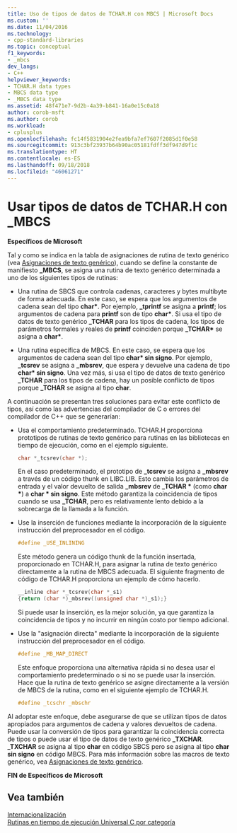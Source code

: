 ```yaml
---
title: Uso de tipos de datos de TCHAR.H con MBCS | Microsoft Docs
ms.custom: ''
ms.date: 11/04/2016
ms.technology:
- cpp-standard-libraries
ms.topic: conceptual
f1_keywords:
- _mbcs
dev_langs:
- C++
helpviewer_keywords:
- TCHAR.H data types
- MBCS data type
- _MBCS data type
ms.assetid: 48f471e7-9d2b-4a39-b841-16a0e15c0a18
author: corob-msft
ms.author: corob
ms.workload:
- cplusplus
ms.openlocfilehash: fc14f5831904e2fea9bfa7ef7607f2085d1f0e58
ms.sourcegitcommit: 913c3bf23937b64b90ac05181fdff3df947d9f1c
ms.translationtype: HT
ms.contentlocale: es-ES
ms.lasthandoff: 09/18/2018
ms.locfileid: "46061271"
---
```

# <a name="using-tcharh-data-types-with-mbcs"></a>Usar tipos de datos de TCHAR.H con _MBCS

**Específicos de Microsoft**

Tal y como se indica en la tabla de asignaciones de rutina de texto genérico (vea [Asignaciones de texto genérico](../c-runtime-library/generic-text-mappings.md)), cuando se define la constante de manifiesto **_MBCS**, se asigna una rutina de texto genérico determinada a uno de los siguientes tipos de rutinas:

- Una rutina de SBCS que controla cadenas, caracteres y bytes multibyte de forma adecuada. En este caso, se espera que los argumentos de cadena sean del tipo **char&#42;**. Por ejemplo, **_tprintf** se asigna a **printf**; los argumentos de cadena para **printf** son de tipo **char&#42;**. Si usa el tipo de datos de texto genérico **_TCHAR** para los tipos de cadena, los tipos de parámetros formales y reales de **printf** coinciden porque **_TCHAR&#42;** se asigna a **char&#42;**.

- Una rutina específica de MBCS. En este caso, se espera que los argumentos de cadena sean del tipo __char&#42; sin signo__. Por ejemplo, **_tcsrev** se asigna a **_mbsrev**, que espera y devuelve una cadena de tipo __char&#42; sin signo__. Una vez más, si usa el tipo de datos de texto genérico **_TCHAR** para los tipos de cadena, hay un posible conflicto de tipos porque **_TCHAR** se asigna al tipo **char**.

A continuación se presentan tres soluciones para evitar este conflicto de tipos, así como las advertencias del compilador de C o errores del compilador de C++ que se generarían:

- Usa el comportamiento predeterminado. TCHAR.H proporciona prototipos de rutinas de texto genérico para rutinas en las bibliotecas en tiempo de ejecución, como en el ejemplo siguiente.

   ```C
   char *_tcsrev(char *);
   ```

   En el caso predeterminado, el prototipo de **_tcsrev** se asigna a **_mbsrev** a través de un código thunk en LIBC.LIB. Esto cambia los parámetros de entrada y el valor devuelto de salida **_mbsrev** de **_TCHAR &#42;** (como **char &#42;**) a **char &#42; sin signo**. Este método garantiza la coincidencia de tipos cuando se usa **_TCHAR**, pero es relativamente lento debido a la sobrecarga de la llamada a la función.

- Use la inserción de funciones mediante la incorporación de la siguiente instrucción del preprocesador en el código.

   ```C
   #define _USE_INLINING
   ```

   Este método genera un código thunk de la función insertada, proporcionado en TCHAR.H, para asignar la rutina de texto genérico directamente a la rutina de MBCS adecuada. El siguiente fragmento de código de TCHAR.H proporciona un ejemplo de cómo hacerlo.

   ```C
   __inline char *_tcsrev(char *_s1)
   {return (char *)_mbsrev((unsigned char *)_s1);}
   ```

   Si puede usar la inserción, es la mejor solución, ya que garantiza la coincidencia de tipos y no incurrir en ningún costo por tiempo adicional.

- Use la "asignación directa" mediante la incorporación de la siguiente instrucción del preprocesador en el código.

   ```C
   #define _MB_MAP_DIRECT
   ```

   Este enfoque proporciona una alternativa rápida si no desea usar el comportamiento predeterminado o si no se puede usar la inserción. Hace que la rutina de texto genérico se asigne directamente a la versión de MBCS de la rutina, como en el siguiente ejemplo de TCHAR.H.

   ```C
   #define _tcschr _mbschr
   ```

Al adoptar este enfoque, debe asegurarse de que se utilizan tipos de datos apropiados para argumentos de cadena y valores devueltos de cadena. Puede usar la conversión de tipos para garantizar la coincidencia correcta de tipos o puede usar el tipo de datos de texto genérico **_TXCHAR**. **_TXCHAR** se asigna al tipo **char** en código SBCS pero se asigna al tipo **char sin signo** en código MBCS. Para más información sobre las macros de texto genérico, vea [Asignaciones de texto genérico](../c-runtime-library/generic-text-mappings.md).

**FIN de Específicos de Microsoft**

## <a name="see-also"></a>Vea también

[Internacionalización](../c-runtime-library/internationalization.md)<br/>
[Rutinas en tiempo de ejecución Universal C por categoría](../c-runtime-library/run-time-routines-by-category.md)<br/>
